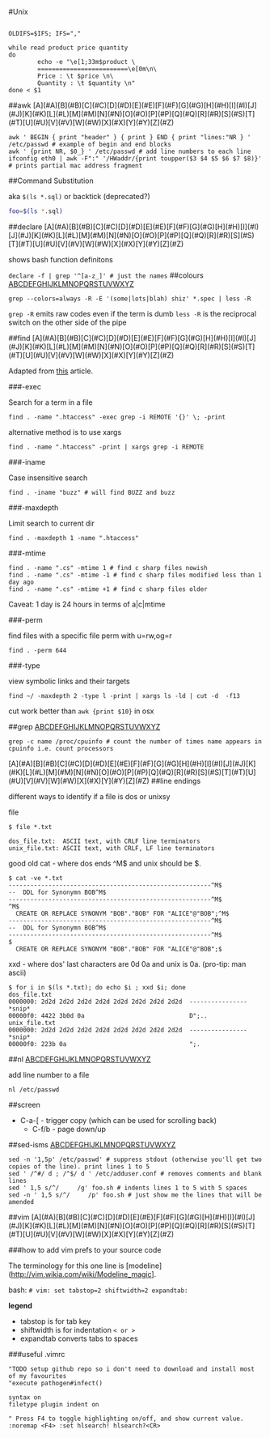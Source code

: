 #Unix

```#!/bin/bash

OLDIFS=$IFS; IFS=","

while read product price quantity
do
        echo -e "\e[1;33m$product \
        =========================\e[0m\n\
        Price : \t $price \n\
        Quantity : \t $quantity \n"
done < $1
```
<a name="A"/>
##awk
[A](#A)[B](#B)[C](#C)[D](#D)[E](#E)[F](#F)[G](#G)[H](#H)[I](#I)[J](#J)[K](#K)[L](#L)[M](#M)[N](#N)[O](#O)[P](#P)[Q](#Q)[R](#R)[S](#S)[T](#T)[U](#U)[V](#V)[W](#W)[X](#X)[Y](#Y)[Z](#Z)

```
awk ' BEGIN { print "header" } { print } END { print "lines:"NR } ' /etc/passwd # example of begin and end blocks
awk ' {print NR, $0_} ' /etc/passwd # add line numbers to each line
ifconfig eth0 | awk -F":" '/HWaddr/{print toupper($3 $4 $5 $6 $7 $8)}' # prints partial mac address fragment
```

<a name="C"/>
##Command Substitution

aka ```$(ls *.sql)``` or backtick (deprecated?)

```bash
foo=$(ls *.sql)
```
<a name="D"/>
##declare
[A](#A)[B](#B)[C](#C)[D](#D)[E](#E)[F](#F)[G](#G)[H](#H)[I](#I)[J](#J)[K](#K)[L](#L)[M](#M)[N](#N)[O](#O)[P](#P)[Q](#Q)[R](#R)[S](#S)[T](#T)[U](#U)[V](#V)[W](#W)[X](#X)[Y](#Y)[Z](#Z)

shows bash function definitons

```declare -f | grep '^[a-z_]' # just the names```
<a name="C"/>
##colours
[A](#A)[B](#B)[C](#C)[D](#D)[E](#E)[F](#F)[G](#G)[H](#H)[I](#I)[J](#J)[K](#K)[L](#L)[M](#M)[N](#N)[O](#O)[P](#P)[Q](#Q)[R](#R)[S](#S)[T](#T)[U](#U)[V](#V)[W](#W)[X](#X)[Y](#Y)[Z](#Z)

```grep --colors=always -R -E '(some|lots|blah) shiz' *.spec | less -R```

```grep -R``` emits raw codes even if the term is dumb
```less -R``` is the reciprocal switch on the other side of the pipe

<a name="F"/>
##find
[A](#A)[B](#B)[C](#C)[D](#D)[E](#E)[F](#F)[G](#G)[H](#H)[I](#I)[J](#J)[K](#K)[L](#L)[M](#M)[N](#N)[O](#O)[P](#P)[Q](#Q)[R](#R)[S](#S)[T](#T)[U](#U)[V](#V)[W](#W)[X](#X)[Y](#Y)[Z](#Z)

Adapted from [this](http://javarevisited.blogspot.co.uk/2011/03/10-find-command-in-unix-examples-basic.html) article.

###-exec

Search for a term in a file

```find . -name ".htaccess" -exec grep -i REMOTE '{}' \; -print```

alternative method is to use xargs

```find . -name ".htaccess" -print | xargs grep -i REMOTE```


###-iname

Case insensitive search

```find . -iname "buzz" # will find BUZZ and buzz```

###-maxdepth

Limit search to current dir

```find . -maxdepth 1 -name ".htaccess"```

###-mtime


```
find . -name ".cs" -mtime 1 # find c sharp files nowish
find . -name ".cs" -mtime -1 # find c sharp files modified less than 1 day ago
find . -name ".cs" -mtime +1 # find c sharp files older

```

Caveat: 1 day is 24 hours in terms of a|c|mtime

###-perm

find files with a specific file perm with u=rw,og=r 

```find . -perm 644```

###-type

view symbolic links and their targets

```find ~/ -maxdepth 2 -type l -print | xargs ls -ld | cut -d  -f13```

cut work better than ```awk {print $10}``` in osx

##grep
[A](#A)[B](#B)[C](#C)[D](#D)[E](#E)[F](#F)[G](#G)[H](#H)[I](#I)[J](#J)[K](#K)[L](#L)[M](#M)[N](#N)[O](#O)[P](#P)[Q](#Q)[R](#R)[S](#S)[T](#T)[U](#U)[V](#V)[W](#W)[X](#X)[Y](#Y)[Z](#Z)

```
grep -c name /proc/cpuinfo # count the number of times name appears in cpuinfo i.e. count processors
```
<a name="L" />
[A](#A)[B](#B)[C](#C)[D](#D)[E](#E)[F](#F)[G](#G)[H](#H)[I](#I)[J](#J)[K](#K)[L](#L)[M](#M)[N](#N)[O](#O)[P](#P)[Q](#Q)[R](#R)[S](#S)[T](#T)[U](#U)[V](#V)[W](#W)[X](#X)[Y](#Y)[Z](#Z)
##line endings

different ways to identify if a file is dos or unixsy

file

```
$ file *.txt

dos_file.txt:  ASCII text, with CRLF line terminators
unix_file.txt: ASCII text, with CRLF, LF line terminators
```

good old cat - where dos ends ^M$ and unix should be $.

```
$ cat -ve *.txt
--------------------------------------------------------^M$
--  DDL for Synonymn BOB^M$
--------------------------------------------------------^M$
^M$
  CREATE OR REPLACE SYNONYM "BOB"."BOB" FOR "ALICE"@"BOB";^M$
--------------------------------------------------------^M$
--  DDL for Synonymn BOB^M$
--------------------------------------------------------^M$
$
  CREATE OR REPLACE SYNONYM "BOB"."BOB" FOR "ALICE"@"BOB";$
```

xxd - where dos' last characters are 0d 0a and unix is 0a. (pro-tip: man ascii)

```
$ for i in $(ls *.txt); do echo $i ; xxd $i; done
dos_file.txt
0000000: 2d2d 2d2d 2d2d 2d2d 2d2d 2d2d 2d2d 2d2d  ----------------
*snip*
00000f0: 4422 3b0d 0a                             D";..
unix_file.txt
0000000: 2d2d 2d2d 2d2d 2d2d 2d2d 2d2d 2d2d 2d2d  ----------------
*snip*
00000f0: 223b 0a                                  ";.
```

##nl
[A](#A)[B](#B)[C](#C)[D](#D)[E](#E)[F](#F)[G](#G)[H](#H)[I](#I)[J](#J)[K](#K)[L](#L)[M](#M)[N](#N)[O](#O)[P](#P)[Q](#Q)[R](#R)[S](#S)[T](#T)[U](#U)[V](#V)[W](#W)[X](#X)[Y](#Y)[Z](#Z)

add line number to a file

```nl /etc/passwd```

##screen

* C-a-[ - trigger copy (which can be used for scrolling back)
  * C-f/b - page down/up



##sed-isms
[A](#A)[B](#B)[C](#C)[D](#D)[E](#E)[F](#F)[G](#G)[H](#H)[I](#I)[J](#J)[K](#K)[L](#L)[M](#M)[N](#N)[O](#O)[P](#P)[Q](#Q)[R](#R)[S](#S)[T](#T)[U](#U)[V](#V)[W](#W)[X](#X)[Y](#Y)[Z](#Z)

```
sed -n '1,5p' /etc/passwd' # suppress stdout (otherwise you'll get two copies of the line). print lines 1 to 5
sed ' /^#/ d ; /^$/ d ' /etc/adduser.conf # removes comments and blank lines
sed ' 1,5 s/^/     /g' foo.sh # indents lines 1 to 5 with 5 spaces
sed -n ' 1,5 s/^/     /p' foo.sh # just show me the lines that will be amended
```

<a name="V"/>
##vim
[A](#A)[B](#B)[C](#C)[D](#D)[E](#E)[F](#F)[G](#G)[H](#H)[I](#I)[J](#J)[K](#K)[L](#L)[M](#M)[N](#N)[O](#O)[P](#P)[Q](#Q)[R](#R)[S](#S)[T](#T)[U](#U)[V](#V)[W](#W)[X](#X)[Y](#Y)[Z](#Z)

###how to add vim prefs to your source code

The terminology for this one line is [modeline](http://vim.wikia.com/wiki/Modeline_magic].

bash:  ```# vim: set tabstop=2 shiftwidth=2 expandtab:```

**legend**

* tabstop is for tab key
* shiftwidth is for indentation ```< or >```
* expandtab converts tabs to spaces

###useful .vimrc

```
"TODO setup github repo so i don't need to download and install most of my favourites 
"execute pathogen#infect()

syntax on
filetype plugin indent on

" Press F4 to toggle highlighting on/off, and show current value.
:noremap <F4> :set hlsearch! hlsearch?<CR>
```
